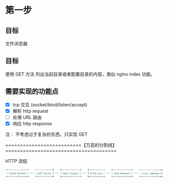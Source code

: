 # 第一步

## 目标

文件浏览器

## 目标

使用 GET 方法 列出当前目录或者配置目录的内容，类似 nginx  index 功能。

## 需要实现的功能点

- [x] tcp 交互 (socket/bind/listen/accept)
- [x] 解析 http request
- [ ] 处理 URL 路由
- [x] 响应 http response

注：
不考虑过于复杂的东西，只实现 GET

==========================【万恶的分割线】======================================

HTTP 流程

![http 流程](../static/httpd_proc.jpg)